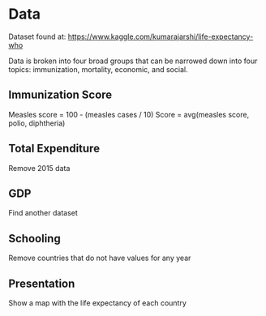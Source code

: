 # Data
Dataset found at: https://www.kaggle.com/kumarajarshi/life-expectancy-who

Data is broken into four broad groups that can be narrowed down into four topics: immunization, mortality, economic, and social.

<!-- ## Immunization
Hepatitis B
Measles
Polio
Diptheria
Immunization Score - Compare to life expectancy

## Mortality
Adult Mortality
--Infant Mortality--
Under-Five Deaths
HIV/AIDS

## Economic
--Status--
--Percentage Expenditure--
Total Expenditure - We will eliminate the 2015 rows since a lot of data from those rows is missing
GDP - Eliminate this column and find another dataset that shows accurate GDP
Income Composition

## Social
--Alcohol--
BMI
Population
--Thinness--
Schooling - Remove countries that don't have values -->


## Immunization Score
Measles score = 100 - (measles cases / 10)
Score = avg(measles score, polio, diphtheria)

## Total Expenditure
Remove 2015 data

## GDP
Find another dataset

## Schooling
Remove countries that do not have values for any year

## Presentation
Show a map with the life expectancy of each country
